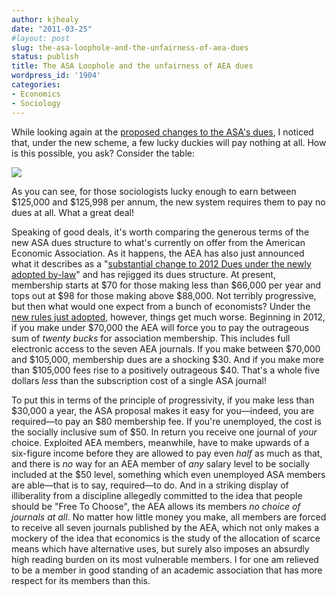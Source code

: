 ```yaml
---
author: kjhealy
date: "2011-03-25"
#layout: post
slug: the-asa-loophole-and-the-unfairness-of-aea-dues
status: publish
title: The ASA Loophole and the unfairness of AEA dues
wordpress_id: '1904'
categories:
- Economics
- Sociology
---
```


While looking again at the [proposed changes to the ASA's dues](http://www.asanet.org/footnotes/mar11/table3_0311.html), I noticed that, under the new scheme, a few lucky duckies will pay nothing at all. How is this possible, you ask? Consider the table:

<img  src="https://www.kieranhealy.org/blog/wp-content/uploads/2011/03/Table-3.-Proposed-Dues-Amounts-beginning-in-2013.png">

As you can see, for those sociologists lucky enough to earn between $125,000 and $125,998 per annum, the new system requires them to pay no dues at all. What a great deal!

Speaking of good deals, it's worth comparing the generous terms of the new ASA dues structure to what's currently on offer from the American Economic Association. As it happens, the AEA has also just announced what it describes as a "[substantial change to 2012 Dues under the newly adopted by-law](http://www.aeaweb.org/membership_2012.php)" and has rejigged its dues structure. At present, membership starts at $70 for those making less than $66,000 per year and tops out at $98 for those making above $88,000. Not terribly progressive, but then what would one expect from a bunch of economists? Under the [new rules just adopted](http://www.aeaweb.org/membership_2012.php), however, things get much worse. Beginning in 2012, if you make under $70,000 the AEA will force you to pay the outrageous sum of *twenty bucks* for association membership. This includes full electronic access to the seven AEA journals. If you make between $70,000 and $105,000, membership dues are a shocking $30. And if you make more than $105,000 fees rise to a positively outrageous $40. That's a whole five dollars *less* than the subscription cost of a single ASA journal!

To put this in terms of the principle of progressivity, if you make less than $30,000 a year, the ASA proposal makes it easy for you—indeed, you are required—to pay an $80 membership fee. If you're unemployed, the cost is the socially inclusive sum of $50. In return you receive one journal of *your* choice. Exploited AEA members, meanwhile, have to make upwards of a six-figure income before they are allowed to pay even *half* as much as that, and there is *no* way for an AEA member of *any* salary level to be socially included at the $50 level, something which even unemployed ASA members are able—that is to say, required—to do. And in a striking display of illiberality from a discipline allegedly committed to the idea that people should be "Free To Choose", the AEA allows its members *no choice of journals at all*. No matter how little money you make, all members are forced to receive all seven journals published by the AEA, which not only makes a mockery of the idea that economics is the study of the allocation of scarce means which have alternative uses, but surely also imposes an absurdly high reading burden on its most vulnerable members. I for one am relieved to be a member in good standing of an academic association that has more respect for its members than this.
